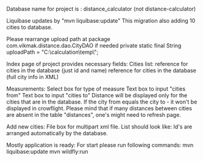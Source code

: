 Database name for project is : distance_calculator
(not distance-calculator)

Liquibase updates by "mvn liquibase:update"
This migration also adding 10 cities to database.

Please rearrange upload path at package com.vikmak.distance.dao.CityDAO if needed
private static final String uploadPath = "C:\\calculation\\temp\\"; 

Index page of project provides necessary fields:
Cities list:
reference for cities in the database (just id and name)
reference for cities in the database (full city info in XML)

Measurements: 
Select box for type of measure
Text box to input "cities from"
Text box to input "cities to"
Distance will be displayed only for the cities that are in the database.
If the city from equals the city to - it won't be displayed in crowflight. 
Please mind that if many distances between cities are absent in the table "distances",
one's might need to refresh page.
 
Add new cities:
File box for multipart xml file.
List should look like:
<cities>
    <city>
        <name></name>
        <latitude></latitude>
        <longitude></longitude>
    </city>
</cities>
Id's are arranged automatically by the database.  

Mostly application is ready:
For start please run following commands:
mvn liquibase:update
mvn wildfly:run 
